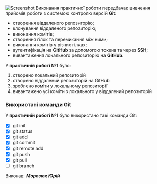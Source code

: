 ![Screenshot](https://media.ztu.edu.ua/wp-content/uploads/2020/02/Group-6-1-1536x465.png)
Виконання практичної роботи передбачає вивчення прийомів роботи з системою контролю версій **Git**:

+ створення віддаленого репозиторію;
+ клонування віддаленого репозиторію;
+ виконання комітів;
+ створення гілок та перемикання між ними;
+ виконання комітів у різних гілках;
+ аутентифікація на **GitHub** за допомогою токена та через **SSH**;
+ вивантаження локального репозиторію на **GitHub**.

У **практичній роботі №1** було:

1. створено локальний репозиторій
1. створено віддалений репозиторій на GitHub
1. зроблено коміти у локальному репозиторії
1. вивантажено усі коміти з локального у віддалений репозиторій

### Використані команди Git ###
У **практичній роботі №1** було використано такі команди Git:

 - [x] git init
 - [x] git status
 - [x] git add
 - [x] git commit
 - [x] git remote add
 - [x] git push
 - [x] git pull
 - [ ] git branch

Виконав: ***Морозюк Юрій***
